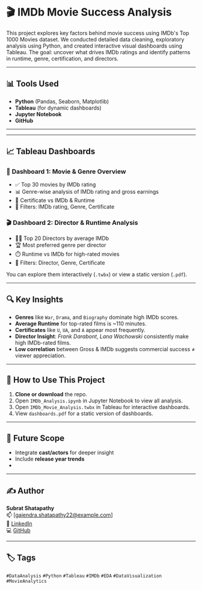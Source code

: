 # 🎬 IMDb Movie Success Analysis

This project explores key factors behind movie success using IMDb's Top 1000 Movies dataset. We conducted detailed data cleaning, exploratory analysis using Python, and created interactive visual dashboards using Tableau. The goal: uncover what drives IMDb ratings and identify patterns in runtime, genre, certification, and directors.

---

## 📊 Tools Used

- **Python** (Pandas, Seaborn, Matplotlib)
- **Tableau** (for dynamic dashboards)
- **Jupyter Notebook**
- **GitHub**
---

---

## 📈 Tableau Dashboards

### 📘 **Dashboard 1: Movie & Genre Overview**
- ✅ Top 30 movies by IMDb rating
- 📊 Genre-wise analysis of IMDb rating and gross earnings
- 🎫 Certificate vs IMDb & Runtime
- 🔎 Filters: IMDb rating, Genre, Certificate

### 🎬 **Dashboard 2: Director & Runtime Analysis**
- 🧑‍💼 Top 20 Directors by average IMDb
- 🏆 Most preferred genre per director
- ⏱️ Runtime vs IMDb for high-rated movies
- 🔎 Filters: Director, Genre, Certificate

You can explore them interactively (`.twbx`) or view a static version (`.pdf`).

---

## 🔍 Key Insights

- **Genres** like `War`, `Drama`, and `Biography` dominate high IMDb scores.
- **Average Runtime** for top-rated films is ~110 minutes.
- **Certificates** like `U`, `UA`, and `A` appear most frequently.
- **Director Insight**: *Frank Darabont*, *Lana Wachowski* consistently make high IMDb-rated films.
- **Low correlation** between Gross & IMDb suggests commercial success ≠ viewer appreciation.

---

## 📌 How to Use This Project

1. **Clone or download** the repo.
2. Open `IMDb_Analysis.ipynb` in Jupyter Notebook to view all analysis.
3. Open `IMDb_Movie_Analysis.twbx` in Tableau for interactive dashboards.
4. View `dashboards.pdf` for a static version of dashboards.


---

## 🚀 Future Scope

- Integrate **cast/actors** for deeper insight
- Include **release year trends**
- 

---

## ✍️ Author

**Subrat Shatapathy**  
📫 [gajendra.shatapathy22@example.com]  
🔗 [LinkedIn](https://www.linkedin.com/in/Subrat-Shatapathy)  
💻 [GitHub](https://github.com/subrat212004)

---

## 🏷️ Tags

`#DataAnalysis` `#Python` `#Tableau` `#IMDb` `#EDA` `#DataVisualization` `#MovieAnalytics`

